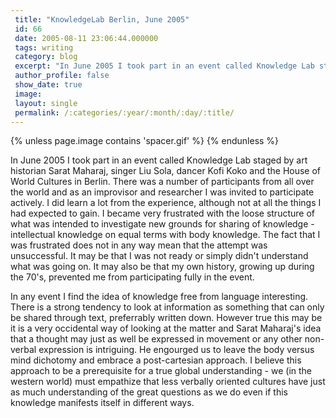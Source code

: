 ```yaml
---
 title: "KnowledgeLab Berlin, June 2005"
 id: 66
 date: 2005-08-11 23:06:44.000000
 tags: writing
 category: blog
 excerpt: "In June 2005 I took part in an event called Knowledge Lab staged by art historian Sarat Maharaj, singer Liu Sola, dancer Kofi Koko and the House of World Cultures in Berlin. There was a number of part..."
 author_profile: false
 show_date: true
 image: 
 layout: single
 permalink: /:categories/:year/:month/:day/:title/
---
```

{% unless page.image contains 'spacer.gif' %}
{% endunless %}

In June 2005 I took part in an event called Knowledge Lab staged by art historian Sarat Maharaj, singer Liu Sola, dancer Kofi Koko and the House of World Cultures in Berlin. There was a number of participants from all over the world and as an improvisor and researcher I was invited to participate actively. I did learn a lot from the experience, although not at all the things I had expected to gain. I became very frustrated with the loose structure of what was intended to investigate new grounds for sharing of knowledge - intellectual knowledge on equal terms with body knowledge. The fact that I was frustrated does not in any way mean that the attempt was unsuccessful. It may be that I was not ready or simply didn't understand what was going on. It may also be that my own history, growing up during the 70's, prevented me from participating fully in the event.


In any event I find the idea of knowledge free from language interesting. There is a strong tendency to look at information as something that can only be shared through text, preferrably written down. However true this may be it is a very occidental way of looking at the matter and Sarat Maharaj's idea that a thought may just as well be expressed in movement or any other non-verbal expression is intriguing. He engourged us to leave the body versus mind dichotomy and embrace a post-cartesian approach. I believe this approach to be a prerequisite for a true global understanding - we (in the western world) must empathize that less verbally oriented cultures have just as much understanding of the great questions as we do even if this knowledge manifests itself in different ways.
